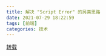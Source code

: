 ```yaml
---
title: 解决 "Script Error" 的另类思路
date: 2021-07-29 18:22:59
tags: [前端] 
categories: 技术
---
```




[转载](https://cloud.tencent.com/developer/article/1367170?fromSource=waitui)